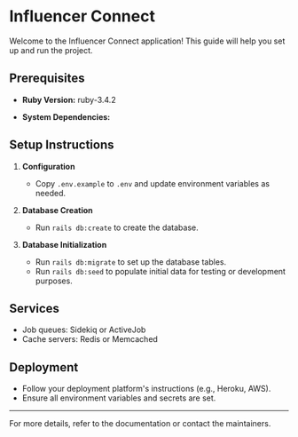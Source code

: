 # Influencer Connect

Welcome to the Influencer Connect application! This guide will help you set up and run the project.

## Prerequisites

- **Ruby Version:** ruby-3.4.2

- **System Dependencies:**

## Setup Instructions

1. **Configuration**
    - Copy `.env.example` to `.env` and update environment variables as needed.

2. **Database Creation**
    - Run `rails db:create` to create the database.

3. **Database Initialization**
    - Run `rails db:migrate` to set up the database tables.
    - Run `rails db:seed` to populate initial data for testing or development purposes.

## Services

- Job queues: Sidekiq or ActiveJob
- Cache servers: Redis or Memcached


## Deployment

- Follow your deployment platform's instructions (e.g., Heroku, AWS).
- Ensure all environment variables and secrets are set.

---

For more details, refer to the documentation or contact the maintainers.
